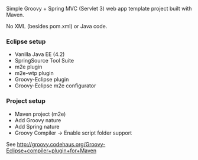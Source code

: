 Simple Groovy + Spring MVC (Servlet 3) web app template project built with Maven.

No XML (besides pom.xml) or Java code.

### Eclipse setup

 * Vanilla Java EE (4.2)
 * SpringSource Tool Suite
 * m2e plugin
 * m2e-wtp plugin
 * Groovy-Eclipse plugin
 * Groovy-Eclipse m2e configurator

### Project setup

 * Maven project (m2e)
 * Add Groovy nature
 * Add Spring nature
 * Groovy Compiler -> Enable script folder support

See http://groovy.codehaus.org/Groovy-Eclipse+compiler+plugin+for+Maven
